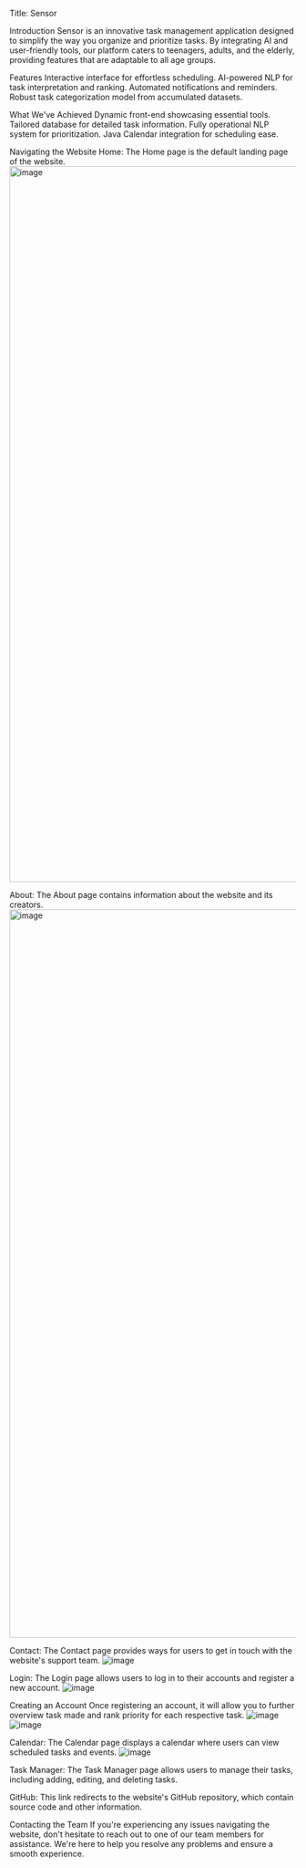 Title: Sensor

Introduction
Sensor is an innovative task management application designed to simplify the way you organize 
and prioritize tasks. By integrating AI and user-friendly tools,
our platform caters to teenagers, adults, and the elderly, 
providing features that are adaptable to all age groups.

Features
Interactive interface for effortless scheduling.
AI-powered NLP for task interpretation and ranking.
Automated notifications and reminders.
Robust task categorization model from accumulated datasets.

What We've Achieved
Dynamic front-end showcasing essential tools.
Tailored database for detailed task information.
Fully operational NLP system for prioritization.
Java Calendar integration for scheduling ease.

Navigating the Website
Home:
The Home page is the default landing page of the website.
<img width="1255" alt="image" src="https://github.com/user-attachments/assets/67279ffc-b7a4-4a25-932d-541596930b3f" />

About:
The About page contains information about the website and its creators.
<img width="1277" alt="image" src="https://github.com/user-attachments/assets/1607240d-c4f3-488d-88c1-d1416f85b16f" />

Contact:
The Contact page provides ways for users to get in touch with the website's support team.
![image](https://github.com/user-attachments/assets/eeb005c0-311b-459c-ba58-77bd138f5deb)

Login:
The Login page allows users to log in to their accounts and register a new account.
![image](https://github.com/user-attachments/assets/d534fcfd-371c-4ad9-80d0-632e7dedebdd)

Creating an Account
Once registering an account, it will allow you to further overview task made and rank priority for each respective task.
![image](https://github.com/user-attachments/assets/0149cf74-c6fd-4129-933f-0449c5d17a8b)
![image](https://github.com/user-attachments/assets/417096f2-ca20-42e0-bcca-2eb5e7798065)


Calendar:
The Calendar page displays a calendar where users can view scheduled tasks and events.
![image](https://github.com/user-attachments/assets/d10e71c4-f608-4bc2-bd32-c032c19b8a2b)


Task Manager:
The Task Manager page allows users to manage their tasks, 
including adding, editing, and deleting tasks.

GitHub:
This link redirects to the website's GitHub repository, 
which contain source code and other information.

Contacting the Team
If you're experiencing any issues navigating the website, 
don't hesitate to reach out to one of our team members for assistance. 
We're here to help you resolve any problems and ensure a smooth experience.
